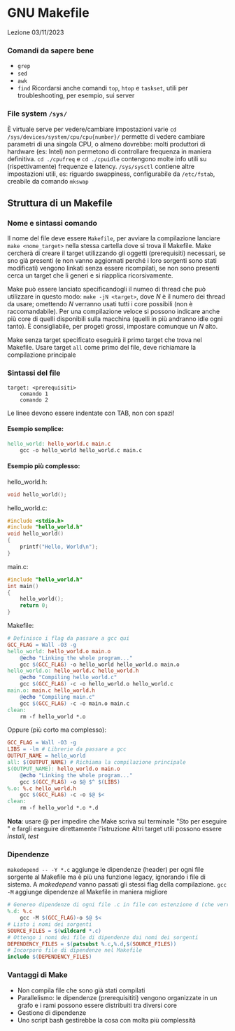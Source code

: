 # GNU Makefile 

Lezione 03/11/2023

### Comandi da sapere bene
- ```grep```
- ```sed```
- ```awk```
- ```find```
Ricordarsi anche comandi ```top```, ```htop``` e ```taskset```, utili per troubleshooting, per esempio, sui server


### File system ```/sys/```
È virtuale serve per vedere/cambiare impostazioni varie
```cd /sys/devices/system/cpu/cpu{number}/``` permette di vedere cambiare parametri di una singola CPU, o almeno dovrebbe: molti produttori di hardware (es: Intel) non permetono di controllare frequenza in maniera definitiva.
```cd ./cpufreq``` e ```cd ./cpuidle``` contengono molte info utili su (rispettivamente) frequenze e latency.
```/sys/sysctl``` contiene altre impostazioni utili, es: riguardo swappiness, configurabile da ```/etc/fstab```, creabile da comando ```mkswap```

## Struttura di un Makefile
### Nome e sintassi comando
Il nome del file deve essere ```Makefile```, per avviare la compilazione lanciare ```make <nome_target>``` nella stessa cartella dove si trova il Makefile.
Make cercherà di creare il target utilizzando gli oggetti (prerequisiti) necessari, se sno già presenti (e non vanno aggiornati perché i loro sorgenti sono stati modificati) vengono linkati senza essere ricompilati, se non sono presenti cerca un target che li generi e si riapplica ricorsivamente.

Make può essere lanciato specificandogli il numeo di thread che può utilizzare in questo modo: ```make -jN <target>```, dove *N* è il numero dei thread da usare; omettendo *N* verranno usati tutti i core possibili (non è raccomandabile). Per una compilazione veloce si possono indicare anche più core di quelli disponibili sulla macchina (quelli in più andranno idle ogni tanto). È consigliabile, per progeti grossi, impostare comunque un *N* alto. 

Make senza target specificato eseguirà il primo target che trova nel Makefile.
Usare target ```all``` come primo del file, deve richiamare la compilazione principale
### Sintassi del file
```
target: <prerequisiti>
    comando 1
    comando 2
```
Le linee devono essere indentate con TAB, non con spazi!
#### Esempio semplice:
```Makefile
hello_world: hello_world.c main.c
    gcc -o hello_world hello_world.c main.c
```

#### Esempio più complesso:
hello_world.h:
```c
void hello_world();
```
hello_world.c:
```c
#include <stdio.h>
#include "hello_world.h"
void hello_world()
{
    printf("Hello, World\n");
}
```
main.c:
```c
#include "hello_world.h"
int main()
{
    hello_world();
    return 0;
}
```
Makefile:
```Makefile
# Definisco i flag da passare a gcc qui
GCC_FLAG = Wall -O3 -g
hello_world: hello_world.o main.o
    @echo "Linking the whole program..."
    gcc $(GCC_FLAG) -o hello_world hello_world.o main.o
hello_world.o: hello_world.c hello_world.h
    @echo "Compiling hello_world.c"
    gcc $(GCC_FLAG) -c -o hello_world.o hello_world.c
main.o: main.c hello_world.h
    @echo "Compiling main.c"
    gcc $(GCC_FLAG) -c -o main.o main.c
clean:
    rm -f hello_world *.o
```
Oppure (più corto ma complesso):
```Makefile
GCC_FLAG = Wall -O3 -g
LIBS = -lm # Librerie da passare a gcc
OUTPUT_NAME = hello_world
all: $(OUTPUT_NAME) # Richiama la compilazione principale
$(OUTPUT_NAME): hello_world.o main.o
    @echo "Linking the whole program..."
    gcc $(GCC_FLAG) -o $@ $^ $(LIBS)
%.o: %.c hello_world.h
    gcc $(GCC_FLAG) -c -o $@ $<
clean:
    rm -f hello_world *.o *.d
```
**Nota**: usare @<istruzione bash> per impedire che Make scriva sul terminale "Sto per eseguire <istruzione bash>" e fargli eseguire direttamente l'istruzione
Altri target utili possono essere *install*, *test*

### Dipendenze
```makedepend -- -Y *.c``` aggiunge le dipendenze (header) per ogni file sorgente al Makefile ma è più una funzione legacy, ignorando i file di sistema. A *makedepend* vanno passati gli stessi flag della compilazione.
```gcc -M``` aggiunge dipendenze al Makefile in maniera migliore
```Makefile
# Genereo dipendenze di ogni file .c in file con estenzione d (che verranno salvati su disco)
%.d: %.c
    gcc -M $(GCC_FLAG)-o $@ $<
# Listo i nomi dei sorgenti
SOURCE_FILES = $(wildcard *.c)
# Ottengo i nomi dei file di dipendenze dai nomi dei sorgenti
DEPENDENCY_FILES = $(patsubst %.c,%.d,$(SOURCE_FILES))
# Incorporo file di dipendenze nel Makefile
include $(DEPENDENCY_FILES)
```

### Vantaggi di Make
- Non compila file che sono già stati compilati
- Parallelismo: le dipendenze (prerequisititi) vengono organizzate in un grafo e i rami possono essere distribuiti tra diversi core
- Gestione di dipendenze
- Uno script bash gestirebbe la cosa con molta più complessità